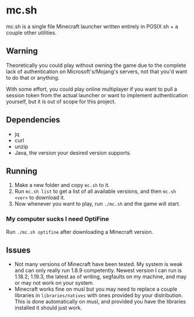 # mc.sh

mc.sh is a single file Minecraft launcher written entirely in POSIX sh + a
couple other utilities.

## Warning

Theoretically you could play without owning the game due to the complete lack
of authentication on Microsoft's/Mojang's servers, not that you'd want to do
that or anything.

With some effort, you could play online multiplayer if you want to pull a
session token from the actual launcher or want to implement authentication
yourself, but it is out of scope for this project.

## Dependencies

- jq
- curl
- unzip
- Java, the version your desired version supports.

## Running

1. Make a new folder and copy `mc.sh` to it.
2. Run `mc.sh list` to get a list of all available versions, and then `mc.sh
   <ver>` to download it.
3. Now whenever you want to play, run `./mc.sh` and the game will start.

### My computer sucks I need OptiFine

Run `./mc.sh optifine` after downloading a Minecraft version.

## Issues

- Not many versions of Minecraft have been tested.
  My system is weak and can only really run 1.8.9 competently.
  Newest version I can run is 1.18.2; 1.19.3, the latest as of writing,
  segfaults on my machine, and may or may not work on your system.
- Minecraft works fine on musl but you may need to replace a couple libraries
  in `libraries/natives` with ones provided by your distribution.
  This is done automatically on musl, and provided you have the libraries
  installed it should just work.
